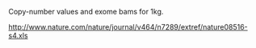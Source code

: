Copy-number values and exome bams for 1kg.

http://www.nature.com/nature/journal/v464/n7289/extref/nature08516-s4.xls
